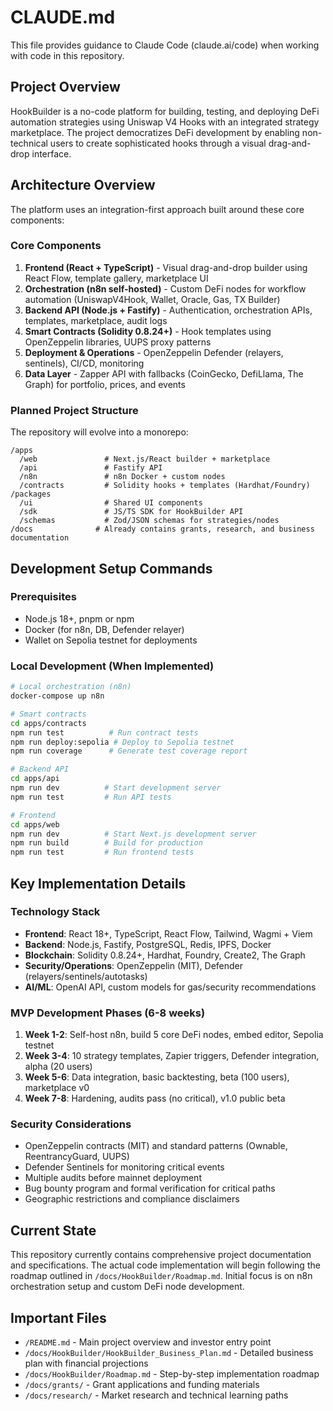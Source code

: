 # CLAUDE.md

This file provides guidance to Claude Code (claude.ai/code) when working with code in this repository.

## Project Overview

HookBuilder is a no-code platform for building, testing, and deploying DeFi automation strategies using Uniswap V4 Hooks with an integrated strategy marketplace. The project democratizes DeFi development by enabling non-technical users to create sophisticated hooks through a visual drag-and-drop interface.

## Architecture Overview

The platform uses an integration-first approach built around these core components:

### Core Components
1. **Frontend (React + TypeScript)** - Visual drag-and-drop builder using React Flow, template gallery, marketplace UI
2. **Orchestration (n8n self-hosted)** - Custom DeFi nodes for workflow automation (UniswapV4Hook, Wallet, Oracle, Gas, TX Builder)
3. **Backend API (Node.js + Fastify)** - Authentication, orchestration APIs, templates, marketplace, audit logs
4. **Smart Contracts (Solidity 0.8.24+)** - Hook templates using OpenZeppelin libraries, UUPS proxy patterns
5. **Deployment & Operations** - OpenZeppelin Defender (relayers, sentinels), CI/CD, monitoring
6. **Data Layer** - Zapper API with fallbacks (CoinGecko, DefiLlama, The Graph) for portfolio, prices, and events

### Planned Project Structure
The repository will evolve into a monorepo:
```
/apps
  /web               # Next.js/React builder + marketplace
  /api               # Fastify API
  /n8n               # n8n Docker + custom nodes
  /contracts         # Solidity hooks + templates (Hardhat/Foundry)
/packages
  /ui                # Shared UI components
  /sdk               # JS/TS SDK for HookBuilder API
  /schemas           # Zod/JSON schemas for strategies/nodes
/docs              # Already contains grants, research, and business documentation
```

## Development Setup Commands

### Prerequisites
- Node.js 18+, pnpm or npm
- Docker (for n8n, DB, Defender relayer)
- Wallet on Sepolia testnet for deployments

### Local Development (When Implemented)
```bash
# Local orchestration (n8n)
docker-compose up n8n

# Smart contracts
cd apps/contracts
npm run test          # Run contract tests
npm run deploy:sepolia # Deploy to Sepolia testnet
npm run coverage      # Generate test coverage report

# Backend API
cd apps/api
npm run dev          # Start development server
npm run test         # Run API tests

# Frontend
cd apps/web
npm run dev          # Start Next.js development server
npm run build        # Build for production
npm run test         # Run frontend tests
```

## Key Implementation Details

### Technology Stack
- **Frontend**: React 18+, TypeScript, React Flow, Tailwind, Wagmi + Viem
- **Backend**: Node.js, Fastify, PostgreSQL, Redis, IPFS, Docker
- **Blockchain**: Solidity 0.8.24+, Hardhat, Foundry, Create2, The Graph
- **Security/Operations**: OpenZeppelin (MIT), Defender (relayers/sentinels/autotasks)
- **AI/ML**: OpenAI API, custom models for gas/security recommendations

### MVP Development Phases (6-8 weeks)
1. **Week 1-2**: Self-host n8n, build 5 core DeFi nodes, embed editor, Sepolia testnet
2. **Week 3-4**: 10 strategy templates, Zapier triggers, Defender integration, alpha (20 users)
3. **Week 5-6**: Data integration, basic backtesting, beta (100 users), marketplace v0
4. **Week 7-8**: Hardening, audits pass (no critical), v1.0 public beta

### Security Considerations
- OpenZeppelin contracts (MIT) and standard patterns (Ownable, ReentrancyGuard, UUPS)
- Defender Sentinels for monitoring critical events
- Multiple audits before mainnet deployment
- Bug bounty program and formal verification for critical paths
- Geographic restrictions and compliance disclaimers

## Current State

This repository currently contains comprehensive project documentation and specifications. The actual code implementation will begin following the roadmap outlined in `/docs/HookBuilder/Roadmap.md`. Initial focus is on n8n orchestration setup and custom DeFi node development.

## Important Files
- `/README.md` - Main project overview and investor entry point
- `/docs/HookBuilder/HookBuilder_Business_Plan.md` - Detailed business plan with financial projections
- `/docs/HookBuilder/Roadmap.md` - Step-by-step implementation roadmap
- `/docs/grants/` - Grant applications and funding materials
- `/docs/research/` - Market research and technical learning paths